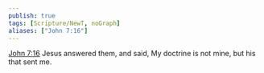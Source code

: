 ```yaml
---
publish: true
tags: [Scripture/NewT, noGraph]
aliases: ["John 7:16"]
---
```

[John 7:16](https://churchofjesuschrist.org/study/scriptures/nt/john/7?lang=eng&id=p16#p16) Jesus answered them, and said, My doctrine is not mine, but his that sent me.
